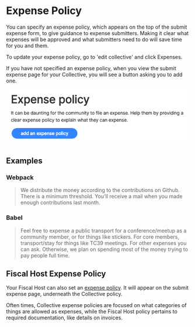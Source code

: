 # Expense Policy

You can specify an expense policy, which appears on the top of the submit expense form, to give guidance to expense submitters. Making it clear what expenses will be approved and what submitters need to do will save time for you and them.

To update your expense policy, go to 'edit collective' and click Expenses.

If you have not specified an expense policy, when you view the submit expense page for your Collective, you will see a button asking you to add one.

![](../.gitbook/assets/screen-shot-2019-02-05-at-5.08.32-pm.png)

## Examples

### Webpack

> We distribute the money according to the contributions on Github. There is a minimum threshold. You'll receive a mail when you made enough contributions last month.

### Babel

> Feel free to expense a public transport for a conference/meetup as a community member, or for things like stickers. For core members, transport/stay for things like TC39 meetings. For other expenses you can ask. Otherwise, we plan on spending most of the money trying to pay people full time.

## Fiscal Host Expense Policy

Your Fiscal Host can also set an [expense policy](https://github.com/opencollective/documentation/tree/7991781321e21c71705dddaf37775eeb78dbe972/hosts/fiscal-host-settings.md#expenses). It will appear on the submit expense page, underneath the Collective policy.

Often times, Collective expense policies are focused on what categories of things are allowed as expenses, while the Fiscal Host policy pertains to required documentation, like details on invoices.

